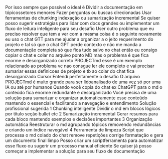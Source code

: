 Por isso sempre que possível o ideal é
 Dividir a documentação em tópicossetores menores
 Fazer perguntas ou buscas direcionadas
 Usar ferramentas de chunking indexação ou sumarização incremental
Se quiser posso sugerir estratégias para lidar com docs grandes ou implementar um fluxo de leitura inteligente para seu desafio
User
outro problema que eu preciso resolver que tem a ver com a mesma coisa é o seguinte novamente eu uso o chat GTT para me ajudar a organizar a o jeito requerimento do projeto e tal só que o chat GPT perde contexto e não me manda a documentação completa só que fica tudo salvo no chat então eu consigo copiar o chat e colar no arquivo ponto MD mas o problema é que fica enorme e desorganizado correto
PROJECTmd esse é um exemplo relacionado ao problema vc nao consgue ler ele completo e vai precisar sumariar essas definicoes de projeto e tb ao colar do chat fica desorganizado
Cursor
 Entendi perfeitamente o desafio
 O arquivo PROJECTmd é muito grande para ser lidoanalisado de uma vez só por uma IA ou até por humanos
 Quando você copia do chat ex ChatGPT para o md o conteúdo fica enorme redundante e desorganizado
 Você precisa de uma solução para sumarizar e organizar automaticamente esse conteúdo mantendo o essencial e facilitando a navegação e entendimento
Solução profissional sugerida
1 Chunking inteligente Dividir o md em blocos lógicos por título seção bullet etc
2 Sumarização incremental Gerar resumos para cada bloco mantendo exemplos e decisões importantes
3 Organização automática Reestruturar o md agrupando tópicos removendo redundâncias e criando um índice navegável
4 Ferramenta de limpeza Script que processa o md colado do chat remove repetições corrige formatação e gera um documento final limpo
Posso criar um scriptferramenta para automatizar esse fluxo ou sugerir um processo manual eficiente
Se quiser já posso começar a implementar a solução para seu fluxo de documentação